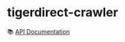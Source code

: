 # tigerdirect-crawler
📚 [API Documentation](https://documenter.getpostman.com/view/11180861/UVyyrrp5)
